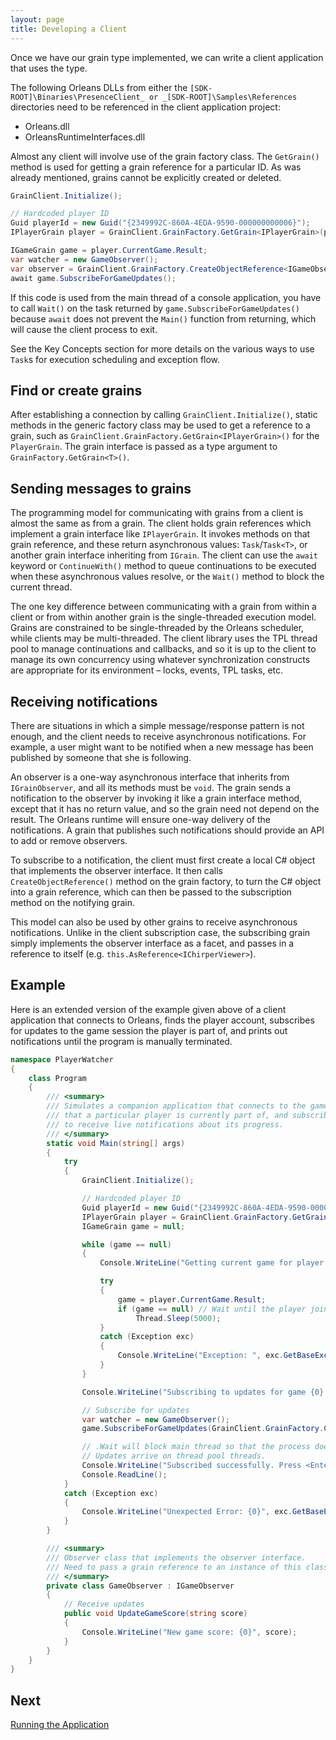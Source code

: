 ```yaml
---
layout: page
title: Developing a Client
---
```



Once we have our grain type implemented, we can write a client application that uses the type.

The following Orleans DLLs from either the `[SDK-ROOT]\Binaries\PresenceClient_ or _[SDK-ROOT]\Samples\References` directories need to be referenced in the client application project:

* Orleans.dll
* OrleansRuntimeInterfaces.dll

Almost any client will involve use of the grain factory class.
The `GetGrain()` method is used for getting a grain reference for a particular ID.
As was already mentioned, grains cannot be explicitly created or deleted.

``` csharp
GrainClient.Initialize();

// Hardcoded player ID
Guid playerId = new Guid("{2349992C-860A-4EDA-9590-000000000006}");
IPlayerGrain player = GrainClient.GrainFactory.GetGrain<IPlayerGrain>(playerId);

IGameGrain game = player.CurrentGame.Result;
var watcher = new GameObserver();
var observer = GrainClient.GrainFactory.CreateObjectReference<IGameObserver>(watcher);
await game.SubscribeForGameUpdates();
```

If this code is used from the main thread of a console application, you have to call `Wait()` on the task returned by `game.SubscribeForGameUpdates()` because `await` does not prevent the `Main()` function from returning, which will cause the client process to exit.

See the Key Concepts section for more details on the various ways to use `Task`s for execution scheduling and exception flow.

## Find or create grains

After establishing a connection by calling `GrainClient.Initialize()`, static methods in the generic factory class may be used to get a reference to a grain, such as `GrainClient.GrainFactory.GetGrain<IPlayerGrain>()` for the `PlayerGrain`. The grain interface is passed as a type argument to `GrainFactory.GetGrain<T>()`.

## Sending messages to grains

The programming model for communicating with grains from a client is almost the same as from a grain.
The client holds grain references which implement a grain interface like `IPlayerGrain`.
It invokes methods on that grain reference, and these return asynchronous values: `Task`/`Task<T>`, or another grain interface inheriting from `IGrain`.
The client can use the `await` keyword or `ContinueWith()` method to queue continuations to be executed when these asynchronous values resolve, or the `Wait()` method to block the current thread.

The one key difference between communicating with a grain from within a client or from within another grain is the single-threaded execution model.
Grains are constrained to be single-threaded by the Orleans scheduler, while clients may be multi-threaded.
The client library uses the TPL thread pool to manage continuations and callbacks, and so it is up to the client to manage its own concurrency using whatever synchronization constructs are appropriate for its environment – locks, events, TPL tasks, etc.

## Receiving notifications

There are situations in which a simple message/response pattern is not enough, and the client needs to receive asynchronous notifications.
For example, a user might want to be notified when a new message has been published by someone that she is following.

An observer is a one-way asynchronous interface that inherits from `IGrainObserver`, and all its methods must be `void`.
The grain sends a notification to the observer by invoking it like a grain interface method, except that it has no return value, and so the grain need not depend on the result.
The Orleans runtime will ensure one-way delivery of the notifications.
A grain that publishes such notifications should provide an API to add or remove observers.

To subscribe to a notification, the client must first create a local C# object that implements the observer interface.
It then calls `CreateObjectReference()` method on the grain factory, to turn the C# object into a grain reference, which can then be passed to the subscription method on the notifying grain.

This model can also be used by other grains to receive asynchronous notifications.
Unlike in the client subscription case, the subscribing grain simply implements the observer interface as a facet, and passes in a reference to itself (e.g. `this.AsReference<IChirperViewer>`).

## Example

Here is an extended version of the example given above of a client application that connects to Orleans, finds the player account, subscribes for updates to the game session the player is part of, and prints out notifications until the program is manually terminated.

``` csharp
namespace PlayerWatcher
{
    class Program
    {
        /// <summary>
        /// Simulates a companion application that connects to the game
        /// that a particular player is currently part of, and subscribes
        /// to receive live notifications about its progress.
        /// </summary>
        static void Main(string[] args)
        {
            try
            {
                GrainClient.Initialize();

                // Hardcoded player ID
                Guid playerId = new Guid("{2349992C-860A-4EDA-9590-000000000006}");
                IPlayerGrain player = GrainClient.GrainFactory.GetGrain<IPlayerGrain>(playerId);
                IGameGrain game = null;

                while (game == null)
                {
                    Console.WriteLine("Getting current game for player {0}...", playerId);

                    try
                    {
                        game = player.CurrentGame.Result;
                        if (game == null) // Wait until the player joins a game
                            Thread.Sleep(5000);
                    }
                    catch (Exception exc)
                    {
                        Console.WriteLine("Exception: ", exc.GetBaseException());
                    }
                }

                Console.WriteLine("Subscribing to updates for game {0}...", game.GetPrimaryKey());

                // Subscribe for updates
                var watcher = new GameObserver();
                game.SubscribeForGameUpdates(GrainClient.GrainFactory.CreateObjectReference<IGameObserver>(watcher)).Wait();

                // .Wait will block main thread so that the process doesn't exit.
                // Updates arrive on thread pool threads.
                Console.WriteLine("Subscribed successfully. Press <Enter> to stop.");
                Console.ReadLine();
            }
            catch (Exception exc)
            {
                Console.WriteLine("Unexpected Error: {0}", exc.GetBaseException());
            }
        }

        /// <summary>
        /// Observer class that implements the observer interface.
        /// Need to pass a grain reference to an instance of this class to subscribe for updates.
        /// </summary>
        private class GameObserver : IGameObserver
        {
            // Receive updates
            public void UpdateGameScore(string score)
            {
                Console.WriteLine("New game score: {0}", score);
            }
        }
    }
}
```

## Next

[Running the Application](Running-the-Application.md)

